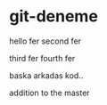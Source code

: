 # git-deneme
hello fer
second fer

third fer
fourth fer

baska arkadas kod..





addition to the master
